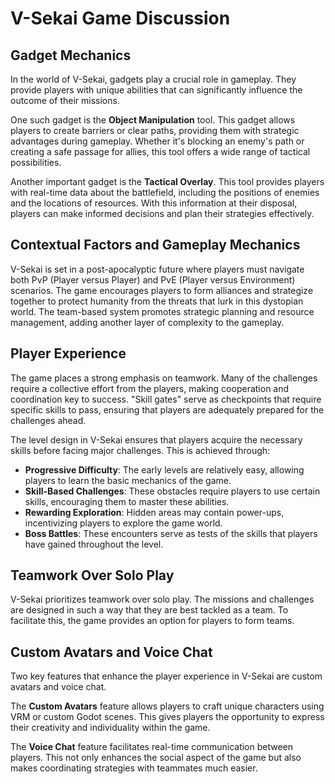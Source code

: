 # V-Sekai Game Discussion

## Gadget Mechanics

In the world of V-Sekai, gadgets play a crucial role in gameplay. They provide players with unique abilities that can significantly influence the outcome of their missions.

One such gadget is the **Object Manipulation** tool. This gadget allows players to create barriers or clear paths, providing them with strategic advantages during gameplay. Whether it's blocking an enemy's path or creating a safe passage for allies, this tool offers a wide range of tactical possibilities.

Another important gadget is the **Tactical Overlay**. This tool provides players with real-time data about the battlefield, including the positions of enemies and the locations of resources. With this information at their disposal, players can make informed decisions and plan their strategies effectively.

## Contextual Factors and Gameplay Mechanics

V-Sekai is set in a post-apocalyptic future where players must navigate both PvP (Player versus Player) and PvE (Player versus Environment) scenarios. The game encourages players to form alliances and strategize together to protect humanity from the threats that lurk in this dystopian world. The team-based system promotes strategic planning and resource management, adding another layer of complexity to the gameplay.

## Player Experience

The game places a strong emphasis on teamwork. Many of the challenges require a collective effort from the players, making cooperation and coordination key to success. "Skill gates" serve as checkpoints that require specific skills to pass, ensuring that players are adequately prepared for the challenges ahead.

The level design in V-Sekai ensures that players acquire the necessary skills before facing major challenges. This is achieved through:

- **Progressive Difficulty**: The early levels are relatively easy, allowing players to learn the basic mechanics of the game.
- **Skill-Based Challenges**: These obstacles require players to use certain skills, encouraging them to master these abilities.
- **Rewarding Exploration**: Hidden areas may contain power-ups, incentivizing players to explore the game world.
- **Boss Battles**: These encounters serve as tests of the skills that players have gained throughout the level.

## Teamwork Over Solo Play

V-Sekai prioritizes teamwork over solo play. The missions and challenges are designed in such a way that they are best tackled as a team. To facilitate this, the game provides an option for players to form teams.

## Custom Avatars and Voice Chat

Two key features that enhance the player experience in V-Sekai are custom avatars and voice chat.

The **Custom Avatars** feature allows players to craft unique characters using VRM or custom Godot scenes. This gives players the opportunity to express their creativity and individuality within the game.

The **Voice Chat** feature facilitates real-time communication between players. This not only enhances the social aspect of the game but also makes coordinating strategies with teammates much easier.
